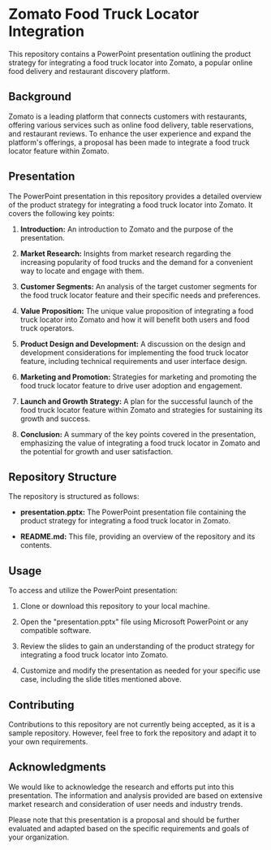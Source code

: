 # Zomato Food Truck Locator Integration

This repository contains a PowerPoint presentation outlining the product strategy for integrating a food truck locator into Zomato, a popular online food delivery and restaurant discovery platform.

## Background

Zomato is a leading platform that connects customers with restaurants, offering various services such as online food delivery, table reservations, and restaurant reviews. To enhance the user experience and expand the platform's offerings, a proposal has been made to integrate a food truck locator feature within Zomato.

## Presentation

The PowerPoint presentation in this repository provides a detailed overview of the product strategy for integrating a food truck locator into Zomato. It covers the following key points:

1. **Introduction:** An introduction to Zomato and the purpose of the presentation.

2. **Market Research:** Insights from market research regarding the increasing popularity of food trucks and the demand for a convenient way to locate and engage with them.

3. **Customer Segments:** An analysis of the target customer segments for the food truck locator feature and their specific needs and preferences.

4. **Value Proposition:** The unique value proposition of integrating a food truck locator into Zomato and how it will benefit both users and food truck operators.

5. **Product Design and Development:** A discussion on the design and development considerations for implementing the food truck locator feature, including technical requirements and user interface design.

6. **Marketing and Promotion:** Strategies for marketing and promoting the food truck locator feature to drive user adoption and engagement.

7. **Launch and Growth Strategy:** A plan for the successful launch of the food truck locator feature within Zomato and strategies for sustaining its growth and success.

8. **Conclusion:** A summary of the key points covered in the presentation, emphasizing the value of integrating a food truck locator in Zomato and the potential for growth and user satisfaction.

## Repository Structure

The repository is structured as follows:

- **presentation.pptx:** The PowerPoint presentation file containing the product strategy for integrating a food truck locator in Zomato.

- **README.md:** This file, providing an overview of the repository and its contents.

## Usage

To access and utilize the PowerPoint presentation:

1. Clone or download this repository to your local machine.

2. Open the "presentation.pptx" file using Microsoft PowerPoint or any compatible software.

3. Review the slides to gain an understanding of the product strategy for integrating a food truck locator into Zomato.

4. Customize and modify the presentation as needed for your specific use case, including the slide titles mentioned above.

## Contributing

Contributions to this repository are not currently being accepted, as it is a sample repository. However, feel free to fork the repository and adapt it to your own requirements.


## Acknowledgments

We would like to acknowledge the research and efforts put into this presentation. The information and analysis provided are based on extensive market research and consideration of user needs and industry trends.

Please note that this presentation is a proposal and should be further evaluated and adapted based on the specific requirements and goals of your organization.
